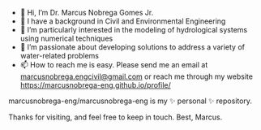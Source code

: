 - 👋 Hi, I’m Dr. Marcus Nobrega Gomes Jr.
- 👀 I have a background in Civil and Environmental Engineering
- 🌱 I’m particularly interested in the modeling of hydrological systems using numerical techniques
- 💞️ I’m passionate about developing solutions to address a variety of water-related problems
- 📫 How to reach me is easy. Please send me an email at marcusnobrega.engcivil@gmail.com or reach me through my website https://marcusnobrega-eng.github.io/profile/

marcusnobrega-eng/marcusnobrega-eng is my ✨ personal ✨ repository.

Thanks for visiting, and feel free to keep in touch.
Best,
Marcus.
